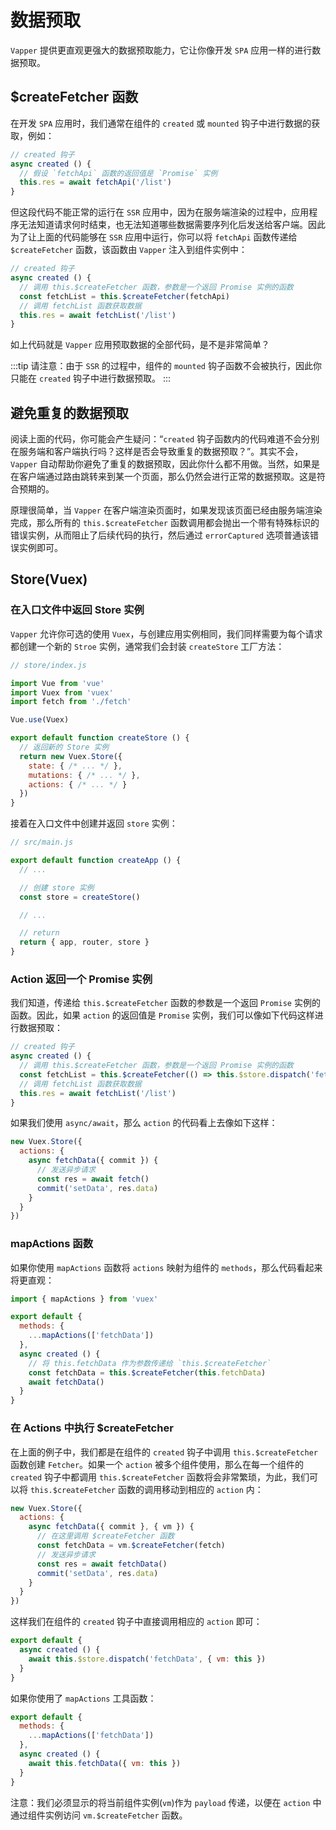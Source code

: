 # 数据预取

`Vapper` 提供更直观更强大的数据预取能力，它让你像开发 `SPA` 应用一样的进行数据预取。

## $createFetcher 函数

在开发 `SPA` 应用时，我们通常在组件的 `created` 或 `mounted` 钩子中进行数据的获取，例如：

```js
// created 钩子
async created () {
  // 假设 `fetchApi` 函数的返回值是 `Promise` 实例
  this.res = await fetchApi('/list')
}
```

但这段代码不能正常的运行在 `SSR` 应用中，因为在服务端渲染的过程中，应用程序无法知道请求何时结束，也无法知道哪些数据需要序列化后发送给客户端。因此为了让上面的代码能够在 `SSR` 应用中运行，你可以将 `fetchApi` 函数传递给 `$createFetcher` 函数，该函数由 `Vapper` 注入到组件实例中：

```js
// created 钩子
async created () {
  // 调用 this.$createFetcher 函数，参数是一个返回 Promise 实例的函数
  const fetchList = this.$createFetcher(fetchApi)
  // 调用 fetchList 函数获取数据
  this.res = await fetchList('/list')
}
```

如上代码就是 `Vapper` 应用预取数据的全部代码，是不是非常简单？

:::tip
请注意：由于 `SSR` 的过程中，组件的 `mounted` 钩子函数不会被执行，因此你只能在 `created` 钩子中进行数据预取。
:::

## 避免重复的数据预取

阅读上面的代码，你可能会产生疑问：“`created` 钩子函数内的代码难道不会分别在服务端和客户端执行吗？这样是否会导致重复的数据预取？”。其实不会，`Vapper` 自动帮助你避免了重复的数据预取，因此你什么都不用做。当然，如果是在客户端通过路由跳转来到某一个页面，那么仍然会进行正常的数据预取。这是符合预期的。

原理很简单，当 `Vapper` 在客户端渲染页面时，如果发现该页面已经由服务端渲染完成，那么所有的 `this.$createFetcher` 函数调用都会抛出一个带有特殊标识的错误实例，从而阻止了后续代码的执行，然后通过 `errorCaptured` 选项普通该错误实例即可。

## Store(Vuex)

### 在入口文件中返回 Store 实例

`Vapper` 允许你可选的使用 `Vuex`，与创建应用实例相同，我们同样需要为每个请求都创建一个新的 `Stroe` 实例，通常我们会封装 `createStore` 工厂方法：

```js
// store/index.js

import Vue from 'vue'
import Vuex from 'vuex'
import fetch from './fetch'

Vue.use(Vuex)

export default function createStore () {
  // 返回新的 Store 实例
  return new Vuex.Store({
    state: { /* ... */ },
    mutations: { /* ... */ },
    actions: { /* ... */ }
  })
}
```

接着在入口文件中创建并返回 `store` 实例：

```js {7,12}
// src/main.js

export default function createApp () {
  // ...

  // 创建 store 实例
  const store = createStore()

  // ...

  // return
  return { app, router, store }
}
```

### Action 返回一个 Promise 实例

我们知道，传递给 `this.$createFetcher` 函数的参数是一个返回 `Promise` 实例的函数。因此，如果 `action` 的返回值是 `Promise` 实例，我们可以像如下代码这样进行数据预取：

```js {4}
// created 钩子
async created () {
  // 调用 this.$createFetcher 函数，参数是一个返回 Promise 实例的函数
  const fetchList = this.$createFetcher(() => this.$store.dispatch('fetchData'))
  // 调用 fetchList 函数获取数据
  this.res = await fetchList('/list')
}
```

如果我们使用 `async/await`，那么 `action` 的代码看上去像如下这样：

```js
new Vuex.Store({
  actions: {
    async fetchData({ commit }) {
      // 发送异步请求
      const res = await fetch()
      commit('setData', res.data)
    }
  }
})
```

### mapActions 函数

如果你使用 `mapActions` 函数将 `actions` 映射为组件的 `methods`，那么代码看起来将更直观：

```js {5,8}
import { mapActions } from 'vuex'

export default {
  methods: {
    ...mapActions(['fetchData'])
  },
  async created () {
    // 将 this.fetchData 作为参数传递给 `this.$createFetcher`
    const fetchData = this.$createFetcher(this.fetchData)
    await fetchData()
  }
}
```

### 在 Actions 中执行 $createFetcher

在上面的例子中，我们都是在组件的 `created` 钩子中调用 `this.$createFetcher` 函数创建 `Fetcher`。如果一个 `action` 被多个组件使用，那么在每一个组件的 `created` 钩子中都调用 `this.$createFetcher` 函数将会非常繁琐，为此，我们可以将 `this.$createFetcher` 函数的调用移动到相应的 `action` 内：

```js {5}
new Vuex.Store({
  actions: {
    async fetchData({ commit }, { vm }) {
      // 在这里调用 $createFetcher 函数
      const fetchData = vm.$createFetcher(fetch)
      // 发送异步请求
      const res = await fetchData()
      commit('setData', res.data)
    }
  }
})
```

这样我们在组件的 `created` 钩子中直接调用相应的 `action` 即可：

```js {3}
export default {
  async created () {
    await this.$store.dispatch('fetchData', { vm: this })
  }
}
```

如果你使用了 `mapActions` 工具函数：

```js {3,6}
export default {
  methods: {
    ...mapActions(['fetchData'])
  },
  async created () {
    await this.fetchData({ vm: this })
  }
}
```

注意：我们必须显示的将当前组件实例(`vm`)作为 `payload` 传递，以便在 `action` 中通过组件实例访问 `vm.$createFetcher` 函数。
